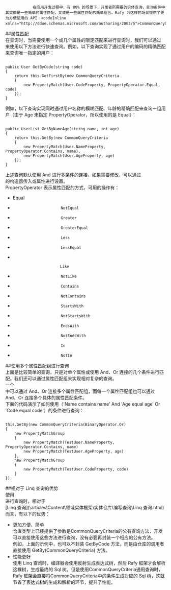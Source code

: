 ﻿
                在应用开发过程中，有 80% 的场景下，开发者所需要的实体查询，查询条件中其实都是一些简单的属性匹配，又或是一些属性匹配的简单组合。Rafy 为这样的场景提供了更为方便使用的 API：<codeInline xmlns="http://ddue.schemas.microsoft.com/authoring/2003/5">CommonQueryCriteria。
              

##属性匹配  
在查询时，当需要使用一个或几个属性的限定匹配来进行查询时，我们可以通过  
来使用以下方法进行快速查询。例如，以下查询实现了通过用户的编码的精确匹配来查询唯一指定的用户：  
<pre><code class="cs">  
public User GetByCode(string code)
{
    return this.GetFirstBy(new CommonQueryCriteria
    {
        new PropertyMatch(User.CodeProperty, PropertyOperator.Equal, code)
    });
}  
</code></pre>  
例如，以下查询实现同时通过用户名称的模糊匹配、年龄的精确匹配来查询一组用户（由于 Age 未指定 PropertyOperator，所以使用的是 Equal）：  
<pre><code class="cs">  
public UserList GetByNameAge(string name, int age)
{
    return this.GetBy(new CommonQueryCriteria
    {
        new PropertyMatch(User.NameProperty, PropertyOperator.Contains, name),
        new PropertyMatch(User.AgeProperty, age)
    });
}  
</code></pre>  
上述查询默认使用 And 进行多条件的连接。如果需要修改，可以通过  
的构造器传入或属性进行设置。  
PropertyOperator 表示属性匹配的方式，可用的操作有：  
 - Equal  
 - 
                            NotEqual
                          
 - 
                            Greater
                          
 - 
                            GreaterEqual
                          
 - 
                            Less
                          
 - 
                            LessEqual
                          
 - 

                            Like
                          
 - 
                            NotLike
                          
 - 
                            Contains
                          
 - 
                            NotContains
                          
 - 
                            StartsWith
                          
 - 
                            NotStartsWith
                          
 - 
                            EndsWith
                          
 - 
                            NotEndsWith
                          
 - 
                            In
                          
 - 
                            NotIn
                          

##使用多个属性匹配组进行查询  
上面是比较简单的查询，只是对单个属性或使用 And、Or 连接的几个条件进行匹配。我们还可以通过属性匹配组来实现相对复杂的查询。  
一个  
中可以通过 And、Or 连接多个属性匹配组，而每一个属性匹配组也可以通过 And、Or 连接多个具体的属性匹配条件。  
下面的代码演示了如何使用（'Name contains name' And 'Age equal age' Or 'Code equal code'）的条件进行查询：  
<pre><code class="cs">  
this.GetBy(new CommonQueryCriteria(BinaryOperator.Or)
{
    new PropertyMatchGroup
    {
        new PropertyMatch(TestUser.NameProperty, PropertyOperator.Contains, name)
        new PropertyMatch(TestUser.AgeProperty, age)
    },
    new PropertyMatchGroup
    {
        new PropertyMatch(TestUser.CodeProperty, code)
    }
});  
</code></pre>  

##相对于 Linq 查询的优势  
使用  
进行查询时，相对于  
[Linq 查询](\articles\Content\领域实体框架\实体仓库\编写查询\Linq 查询.html)
而言，有以下的优势：  
 - 更加方便、简单  
仓库类型上已经提供了参数是<codeInline xmlns="http://ddue.schemas.microsoft.com/authoring/2003/5">CommonQueryCriteria的公有查询方法，开发可以直接使用这些方法进行查询，没有必要再封装一个相应的公有方法。  
例如，上面的示例中，也可以不封装 GetByCode 方法，而是由仓库的调用者直接使用 GetBy(CommonQueryCriteria) 方法。  
 - 性能更好  
使用 Linq 查询时，编译器会使用反射生成表达式树，然后 Rafy 框架才会解析这棵树，生成最终的 Sql 树。但是使用<codeInline xmlns="http://ddue.schemas.microsoft.com/authoring/2003/5">CommonQueryCriteria通用查询时，Rafy 框架会直接将<codeInline xmlns="http://ddue.schemas.microsoft.com/authoring/2003/5">CommonQueryCriteria中的条件生成对应的 Sql 树，这就节省了表达式树的生成和解析的环节，提升了性能。  
